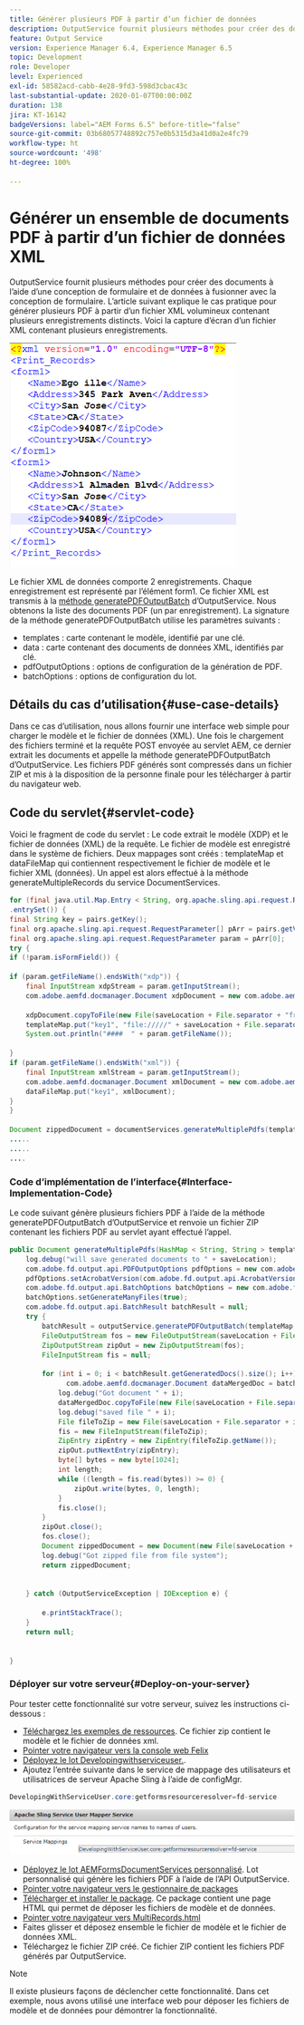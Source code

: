 ```yaml
---
title: Générer plusieurs PDF à partir d’un fichier de données
description: OutputService fournit plusieurs méthodes pour créer des documents à l’aide d’une conception de formulaire et de données à fusionner avec la conception de formulaire. Découvrez comment générer plusieurs PDF à partir d’un fichier XML volumineux contenant plusieurs enregistrements.
feature: Output Service
version: Experience Manager 6.4, Experience Manager 6.5
topic: Development
role: Developer
level: Experienced
exl-id: 58582acd-cabb-4e28-9fd3-598d3cbac43c
last-substantial-update: 2020-01-07T00:00:00Z
duration: 138
jira: KT-16142
badgeVersions: label="AEM Forms 6.5" before-title="false"
source-git-commit: 03b68057748892c757e0b5315d3a41d0a2e4fc79
workflow-type: ht
source-wordcount: '498'
ht-degree: 100%

---
```


# Générer un ensemble de documents PDF à partir d’un fichier de données XML

OutputService fournit plusieurs méthodes pour créer des documents à l’aide d’une conception de formulaire et de données à fusionner avec la conception de formulaire. L’article suivant explique le cas pratique pour générer plusieurs PDF à partir d’un fichier XML volumineux contenant plusieurs enregistrements distincts.
Voici la capture d’écran d’un fichier XML contenant plusieurs enregistrements.

![multi-record-xml](assets/multi-record-xml.PNG)

Le fichier XML de données comporte 2 enregistrements. Chaque enregistrement est représenté par l’élément form1. Ce fichier XML est transmis à la [méthode generatePDFOutputBatch](https://helpx.adobe.com/fr/aem-forms/6/javadocs/com/adobe/fd/output/api/OutputService.html) d’OutputService. Nous obtenons la liste des documents PDF (un par enregistrement).
La signature de la méthode generatePDFOutputBatch utilise les paramètres suivants :

* templates : carte contenant le modèle, identifié par une clé.
* data : carte contenant des documents de données XML, identifiés par clé.
* pdfOutputOptions : options de configuration de la génération de PDF.
* batchOptions : options de configuration du lot.



## Détails du cas d’utilisation{#use-case-details}

Dans ce cas d’utilisation, nous allons fournir une interface web simple pour charger le modèle et le fichier de données (XML). Une fois le chargement des fichiers terminé et la requête POST envoyée au servlet AEM, ce dernier extrait les documents et appelle la méthode generatePDFOutputBatch d’OutputService. Les fichiers PDF générés sont compressés dans un fichier ZIP et mis à la disposition de la personne finale pour les télécharger à partir du navigateur web.

## Code du servlet{#servlet-code}

Voici le fragment de code du servlet : Le code extrait le modèle (XDP) et le fichier de données (XML) de la requête. Le fichier de modèle est enregistré dans le système de fichiers. Deux mappages sont créés : templateMap et dataFileMap qui contiennent respectivement le fichier de modèle et le fichier XML (données). Un appel est alors effectué à la méthode generateMultipleRecords du service DocumentServices.

```java
for (final java.util.Map.Entry < String, org.apache.sling.api.request.RequestParameter[] > pairs: params
.entrySet()) {
final String key = pairs.getKey();
final org.apache.sling.api.request.RequestParameter[] pArr = pairs.getValue();
final org.apache.sling.api.request.RequestParameter param = pArr[0];
try {
if (!param.isFormField()) {

if (param.getFileName().endsWith("xdp")) {
    final InputStream xdpStream = param.getInputStream();
    com.adobe.aemfd.docmanager.Document xdpDocument = new com.adobe.aemfd.docmanager.Document(xdpStream);

    xdpDocument.copyToFile(new File(saveLocation + File.separator + "fromui.xdp"));
    templateMap.put("key1", "file://///" + saveLocation + File.separator + "fromui.xdp");
    System.out.println("####  " + param.getFileName());

}
if (param.getFileName().endsWith("xml")) {
    final InputStream xmlStream = param.getInputStream();
    com.adobe.aemfd.docmanager.Document xmlDocument = new com.adobe.aemfd.docmanager.Document(xmlStream);
    dataFileMap.put("key1", xmlDocument);
}
}

Document zippedDocument = documentServices.generateMultiplePdfs(templateMap, dataFileMap,saveLocation);
.....
.....
....
```

### Code d’implémentation de l’interface{#Interface-Implementation-Code}

Le code suivant génère plusieurs fichiers PDF à l’aide de la méthode generatePDFOutputBatch d’OutputService et renvoie un fichier ZIP contenant les fichiers PDF au servlet ayant effectué l’appel.

```java
public Document generateMultiplePdfs(HashMap < String, String > templateMap, HashMap < String, Document > dataFileMap, String saveLocation) {
    log.debug("will save generated documents to " + saveLocation);
    com.adobe.fd.output.api.PDFOutputOptions pdfOptions = new com.adobe.fd.output.api.PDFOutputOptions();
    pdfOptions.setAcrobatVersion(com.adobe.fd.output.api.AcrobatVersion.Acrobat_11);
    com.adobe.fd.output.api.BatchOptions batchOptions = new com.adobe.fd.output.api.BatchOptions();
    batchOptions.setGenerateManyFiles(true);
    com.adobe.fd.output.api.BatchResult batchResult = null;
    try {
        batchResult = outputService.generatePDFOutputBatch(templateMap, dataFileMap, pdfOptions, batchOptions);
        FileOutputStream fos = new FileOutputStream(saveLocation + File.separator + "zippedfile.zip");
        ZipOutputStream zipOut = new ZipOutputStream(fos);
        FileInputStream fis = null;

        for (int i = 0; i < batchResult.getGeneratedDocs().size(); i++) {
              com.adobe.aemfd.docmanager.Document dataMergedDoc = batchResult.getGeneratedDocs().get(i);
            log.debug("Got document " + i);
            dataMergedDoc.copyToFile(new File(saveLocation + File.separator + i + ".pdf"));
            log.debug("saved file " + i);
            File fileToZip = new File(saveLocation + File.separator + i + ".pdf");
            fis = new FileInputStream(fileToZip);
            ZipEntry zipEntry = new ZipEntry(fileToZip.getName());
            zipOut.putNextEntry(zipEntry);
            byte[] bytes = new byte[1024];
            int length;
            while ((length = fis.read(bytes)) >= 0) {
                zipOut.write(bytes, 0, length);
            }
            fis.close();
        }
        zipOut.close();
        fos.close();
        Document zippedDocument = new Document(new File(saveLocation + File.separator + "zippedfile.zip"));
        log.debug("Got zipped file from file system");
        return zippedDocument;


    } catch (OutputServiceException | IOException e) {

        e.printStackTrace();
    }
    return null;


}
```

### Déployer sur votre serveur{#Deploy-on-your-server}

Pour tester cette fonctionnalité sur votre serveur, suivez les instructions ci-dessous :

* [Téléchargez les exemples de ressources](assets/mult-records-template-and-xml-file.zip). Ce fichier zip contient le modèle et le fichier de données xml.
* [Pointer votre navigateur vers la console web Felix](http://localhost:4502/system/console/bundles)
* [Déployez le lot Developingwithserviceuser.](/help/forms/assets/common-osgi-bundles/DevelopingWithServiceUser.jar).
* Ajoutez l’entrée suivante dans le service de mappage des utilisateurs et utilisatrices de serveur Apache Sling à l’aide de configMgr.

```java
DevelopingWithServiceUser.core:getformsresourceresolver=fd-service
```



![user-mapper-service](assets/user-mapper-service-fd-service.png)

* [Déployez le lot AEMFormsDocumentServices personnalisé](/help/forms/assets/common-osgi-bundles/AEMFormsDocumentServices.core-1.0-SNAPSHOT.jar). Lot personnalisé qui génère les fichiers PDF à l’aide de l’API OutputService.
* [Pointer votre navigateur vers le gestionnaire de packages](http://localhost:4502/crx/packmgr/index.jsp)
* [Télécharger et installer le package](assets/generate-multiple-pdf-from-xml.zip). Ce package contient une page HTML qui permet de déposer les fichiers de modèle et de données.
* [Pointer votre navigateur vers MultiRecords.html](http://localhost:4502/content/DocumentServices/Multirecord.html?)
* Faites glisser et déposez ensemble le fichier de modèle et le fichier de données XML.
* Téléchargez le fichier ZIP créé. Ce fichier ZIP contient les fichiers PDF générés par OutputService.

>[!NOTE]
>Il existe plusieurs façons de déclencher cette fonctionnalité. Dans cet exemple, nous avons utilisé une interface web pour déposer les fichiers de modèle et de données pour démontrer la fonctionnalité.
